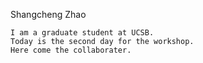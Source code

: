 Shangcheng Zhao
	
	I am a graduate student at UCSB.
	Today is the second day for the workshop.
	Here come the collaborater.

